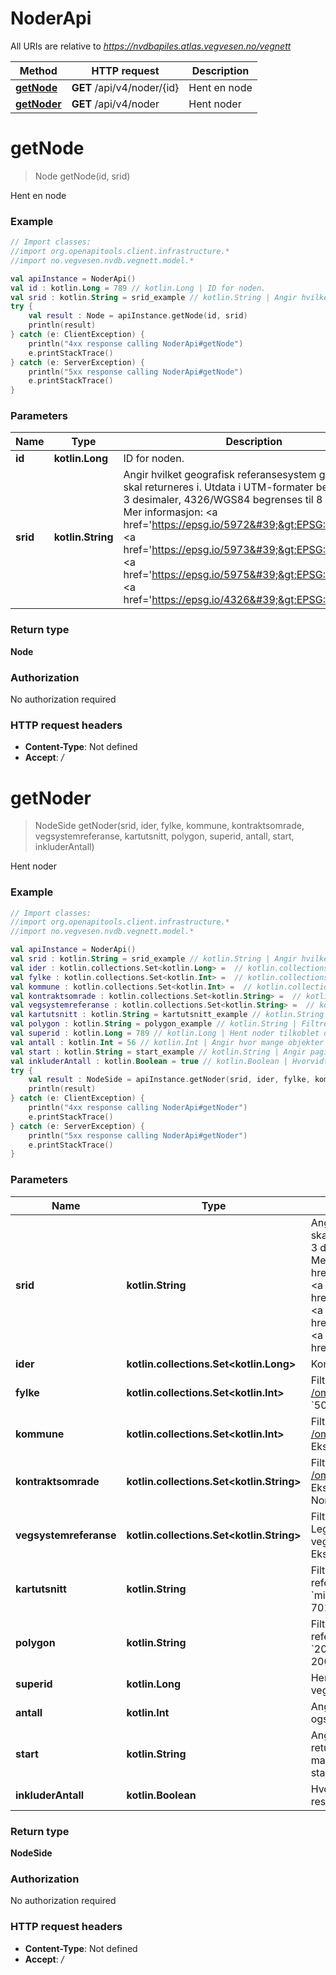 # NoderApi

All URIs are relative to *https://nvdbapiles.atlas.vegvesen.no/vegnett*

Method | HTTP request | Description
------------- | ------------- | -------------
[**getNode**](NoderApi.md#getNode) | **GET** /api/v4/noder/{id} | Hent en node
[**getNoder**](NoderApi.md#getNoder) | **GET** /api/v4/noder | Hent noder


<a id="getNode"></a>
# **getNode**
> Node getNode(id, srid)

Hent en node

### Example
```kotlin
// Import classes:
//import org.openapitools.client.infrastructure.*
//import no.vegvesen.nvdb.vegnett.model.*

val apiInstance = NoderApi()
val id : kotlin.Long = 789 // kotlin.Long | ID for noden.
val srid : kotlin.String = srid_example // kotlin.String | Angir hvilket geografisk referansesystem geometrien skal returneres i. Utdata i UTM-formater begrenses til 3 desimaler, 4326/WGS84 begrenses til 8 desimaler. Mer informasjon: <a href='https://epsg.io/5972'>EPSG:5972</a> <a href='https://epsg.io/5973'>EPSG:5973</a> <a href='https://epsg.io/5975'>EPSG:5975</a> <a href='https://epsg.io/4326'>EPSG:4326</a>.
try {
    val result : Node = apiInstance.getNode(id, srid)
    println(result)
} catch (e: ClientException) {
    println("4xx response calling NoderApi#getNode")
    e.printStackTrace()
} catch (e: ServerException) {
    println("5xx response calling NoderApi#getNode")
    e.printStackTrace()
}
```

### Parameters

Name | Type | Description  | Notes
------------- | ------------- | ------------- | -------------
 **id** | **kotlin.Long**| ID for noden. |
 **srid** | **kotlin.String**| Angir hvilket geografisk referansesystem geometrien skal returneres i. Utdata i UTM-formater begrenses til 3 desimaler, 4326/WGS84 begrenses til 8 desimaler. Mer informasjon: &lt;a href&#x3D;&#39;https://epsg.io/5972&#39;&gt;EPSG:5972&lt;/a&gt; &lt;a href&#x3D;&#39;https://epsg.io/5973&#39;&gt;EPSG:5973&lt;/a&gt; &lt;a href&#x3D;&#39;https://epsg.io/5975&#39;&gt;EPSG:5975&lt;/a&gt; &lt;a href&#x3D;&#39;https://epsg.io/4326&#39;&gt;EPSG:4326&lt;/a&gt;. | [optional] [enum: 5972, 5973, 5975, 4326, UTM32, UTM33, UTM35, WGS84]

### Return type

**Node**

### Authorization

No authorization required

### HTTP request headers

 - **Content-Type**: Not defined
 - **Accept**: */*

<a id="getNoder"></a>
# **getNoder**
> NodeSide getNoder(srid, ider, fylke, kommune, kontraktsomrade, vegsystemreferanse, kartutsnitt, polygon, superid, antall, start, inkluderAntall)

Hent noder

### Example
```kotlin
// Import classes:
//import org.openapitools.client.infrastructure.*
//import no.vegvesen.nvdb.vegnett.model.*

val apiInstance = NoderApi()
val srid : kotlin.String = srid_example // kotlin.String | Angir hvilket geografisk referansesystem geometrien skal returneres i. Utdata i UTM-formater begrenses til 3 desimaler, 4326/WGS84 begrenses til 8 desimaler. Mer informasjon: <a href='https://epsg.io/5972'>EPSG:5972</a> <a href='https://epsg.io/5973'>EPSG:5973</a> <a href='https://epsg.io/5975'>EPSG:5975</a> <a href='https://epsg.io/4326'>EPSG:4326</a>.
val ider : kotlin.collections.Set<kotlin.Long> =  // kotlin.collections.Set<kotlin.Long> | Kommaseparert liste med IDer.
val fylke : kotlin.collections.Set<kotlin.Int> =  // kotlin.collections.Set<kotlin.Int> | Filtrer på fylke. Kommaseparert liste. Se [/omrader/api/v4/fylker](https://nvdbapiles.atlas.vegvesen.no/webjars/swagger-ui/index.html?urls.primaryName=Omr%C3%A5der) for mulige verdier.  Eksempel: `50`
val kommune : kotlin.collections.Set<kotlin.Int> =  // kotlin.collections.Set<kotlin.Int> | Filtrer på kommune. Kommaseparert liste. Se [/omrader/api/v4/kommuner](https://nvdbapiles.atlas.vegvesen.no/webjars/swagger-ui/index.html?urls.primaryName=Omr%C3%A5der) for mulige verdier.  Eksempel: `5001`
val kontraktsomrade : kotlin.collections.Set<kotlin.String> =  // kotlin.collections.Set<kotlin.String> | Filtrer på kontraktsomrade. Kommaseparert liste. Se [/omrader/api/v4/kontraktsomrader](https://nvdbapiles.atlas.vegvesen.no/webjars/swagger-ui/index.html?urls.primaryName=Omr%C3%A5der) for mulige verdier.  Eksempel: `1539 Tunnel- og bergsikr 2018-2023 Nordm og Romsd`
val vegsystemreferanse : kotlin.collections.Set<kotlin.String> =  // kotlin.collections.Set<kotlin.String> | Filtrer på [vegsystemreferanse](https://nvdbapiles-v3.atlas.vegvesen.no/dokumentasjon/#vegsystemreferanse). Kommaseparert liste. Legg til kommunenummer i starten av vegsystemreferansen for å filtrere på område.  Eksempel: `EV6S1D1 m12`
val kartutsnitt : kotlin.String = kartutsnitt_example // kotlin.String | Filtrer med kartutsnitt i det gjeldende geografiske referansesystemet (`srid`-paramteret). Formatet er `minX, minY, maxX, maxY`.  Eksempel: `265273, 7019372, 346553, 7061071`
val polygon : kotlin.String = polygon_example // kotlin.String | Filtrer med polygon i det gjeldende geografiske referansesystemet (`srid`-paramteret).  Eksempel: `20000 6520000, 20500 6520000, 21000 6500000, 20000 6520000`
val superid : kotlin.Long = 789 // kotlin.Long | Hent noder tilkoblet detaljerte veglenker stedfestet på veglenkesekvens med denne IDen.
val antall : kotlin.Int = 56 // kotlin.Int | Angir hvor mange objekter som skal returneres. Se også `sidestørrelse` i responsens `metadata`-objekt.
val start : kotlin.String = start_example // kotlin.String | Angir paginerings-start for objekter som skal returneres. Brukes sammen med `antall`. Neste start får man i metadata-feltet i responsen. Settes blankt for å starte fra begynnelsen.
val inkluderAntall : kotlin.Boolean = true // kotlin.Boolean | Hvorvidt totalt antall objekter skal returneres i responsen. Default er `false`.
try {
    val result : NodeSide = apiInstance.getNoder(srid, ider, fylke, kommune, kontraktsomrade, vegsystemreferanse, kartutsnitt, polygon, superid, antall, start, inkluderAntall)
    println(result)
} catch (e: ClientException) {
    println("4xx response calling NoderApi#getNoder")
    e.printStackTrace()
} catch (e: ServerException) {
    println("5xx response calling NoderApi#getNoder")
    e.printStackTrace()
}
```

### Parameters

Name | Type | Description  | Notes
------------- | ------------- | ------------- | -------------
 **srid** | **kotlin.String**| Angir hvilket geografisk referansesystem geometrien skal returneres i. Utdata i UTM-formater begrenses til 3 desimaler, 4326/WGS84 begrenses til 8 desimaler. Mer informasjon: &lt;a href&#x3D;&#39;https://epsg.io/5972&#39;&gt;EPSG:5972&lt;/a&gt; &lt;a href&#x3D;&#39;https://epsg.io/5973&#39;&gt;EPSG:5973&lt;/a&gt; &lt;a href&#x3D;&#39;https://epsg.io/5975&#39;&gt;EPSG:5975&lt;/a&gt; &lt;a href&#x3D;&#39;https://epsg.io/4326&#39;&gt;EPSG:4326&lt;/a&gt;. | [optional] [enum: 5972, 5973, 5975, 4326, UTM32, UTM33, UTM35, WGS84]
 **ider** | **kotlin.collections.Set&lt;kotlin.Long&gt;**| Kommaseparert liste med IDer. | [optional]
 **fylke** | **kotlin.collections.Set&lt;kotlin.Int&gt;**| Filtrer på fylke. Kommaseparert liste. Se [/omrader/api/v4/fylker](https://nvdbapiles.atlas.vegvesen.no/webjars/swagger-ui/index.html?urls.primaryName&#x3D;Omr%C3%A5der) for mulige verdier.  Eksempel: &#x60;50&#x60; | [optional]
 **kommune** | **kotlin.collections.Set&lt;kotlin.Int&gt;**| Filtrer på kommune. Kommaseparert liste. Se [/omrader/api/v4/kommuner](https://nvdbapiles.atlas.vegvesen.no/webjars/swagger-ui/index.html?urls.primaryName&#x3D;Omr%C3%A5der) for mulige verdier.  Eksempel: &#x60;5001&#x60; | [optional]
 **kontraktsomrade** | **kotlin.collections.Set&lt;kotlin.String&gt;**| Filtrer på kontraktsomrade. Kommaseparert liste. Se [/omrader/api/v4/kontraktsomrader](https://nvdbapiles.atlas.vegvesen.no/webjars/swagger-ui/index.html?urls.primaryName&#x3D;Omr%C3%A5der) for mulige verdier.  Eksempel: &#x60;1539 Tunnel- og bergsikr 2018-2023 Nordm og Romsd&#x60; | [optional]
 **vegsystemreferanse** | **kotlin.collections.Set&lt;kotlin.String&gt;**| Filtrer på [vegsystemreferanse](https://nvdbapiles-v3.atlas.vegvesen.no/dokumentasjon/#vegsystemreferanse). Kommaseparert liste. Legg til kommunenummer i starten av vegsystemreferansen for å filtrere på område.  Eksempel: &#x60;EV6S1D1 m12&#x60; | [optional]
 **kartutsnitt** | **kotlin.String**| Filtrer med kartutsnitt i det gjeldende geografiske referansesystemet (&#x60;srid&#x60;-paramteret). Formatet er &#x60;minX, minY, maxX, maxY&#x60;.  Eksempel: &#x60;265273, 7019372, 346553, 7061071&#x60; | [optional]
 **polygon** | **kotlin.String**| Filtrer med polygon i det gjeldende geografiske referansesystemet (&#x60;srid&#x60;-paramteret).  Eksempel: &#x60;20000 6520000, 20500 6520000, 21000 6500000, 20000 6520000&#x60; | [optional]
 **superid** | **kotlin.Long**| Hent noder tilkoblet detaljerte veglenker stedfestet på veglenkesekvens med denne IDen. | [optional]
 **antall** | **kotlin.Int**| Angir hvor mange objekter som skal returneres. Se også &#x60;sidestørrelse&#x60; i responsens &#x60;metadata&#x60;-objekt. | [optional]
 **start** | **kotlin.String**| Angir paginerings-start for objekter som skal returneres. Brukes sammen med &#x60;antall&#x60;. Neste start får man i metadata-feltet i responsen. Settes blankt for å starte fra begynnelsen. | [optional]
 **inkluderAntall** | **kotlin.Boolean**| Hvorvidt totalt antall objekter skal returneres i responsen. Default er &#x60;false&#x60;. | [optional]

### Return type

**NodeSide**

### Authorization

No authorization required

### HTTP request headers

 - **Content-Type**: Not defined
 - **Accept**: */*

